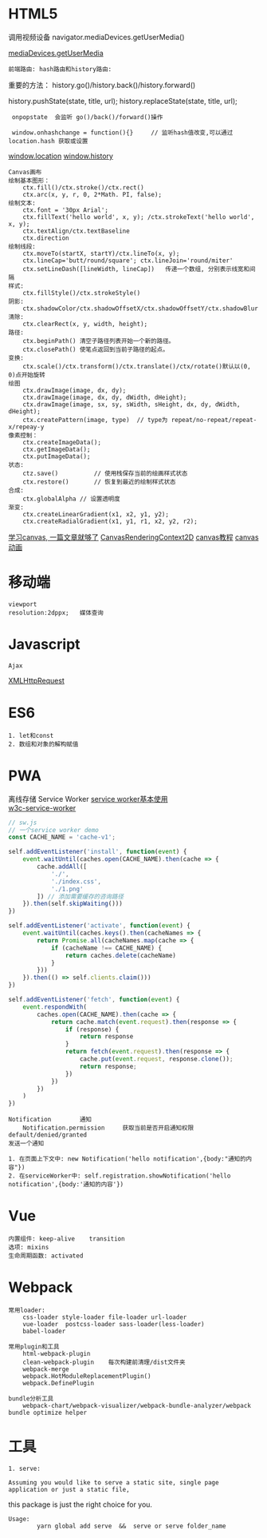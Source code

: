 # HTML5

  调用视频设备 navigator.mediaDevices.getUserMedia()

[mediaDevices.getUserMedia](https://developer.mozilla.org/zh-CN/docs/Web/API/MediaDevices/getUserMedia)

	前端路由: hash路由和history路由:

  重要的方法： history.go()/history.back()/history.forward()

  history.pushState(state, title, url); 
  history.replaceState(state, title, url); 
			
	 onpopstate  会监听 go()/back()/forward()操作

	 window.onhashchange = function(){}     // 监听hash值改变,可以通过location.hash 获取或设置

[window.location](https://developer.mozilla.org/zh-CN/docs/Web/API/Location)
[window.history](https://developer.mozilla.org/zh-CN/docs/Web/API/History_API)

	Canvas画布
	绘制基本图形：
		ctx.fill()/ctx.stroke()/ctx.rect()
		ctx.arc(x, y, r, 0, 2*Math. PI, false); 
	绘制文本:
		ctx.font = '30px Arial'; 	
		ctx.fillText('hello world', x, y); /ctx.strokeText('hello world', x, y); 
		ctx.textAlign/ctx.textBaseline
		ctx.direction
	绘制线段:
		ctx.moveTo(startX, startY)/ctx.lineTo(x, y); 
		ctx.lineCap='butt/round/square'; ctx.lineJoin='round/miter'
		ctx.setLineDash([lineWidth, lineCap])	传递一个数组, 分别表示线宽和间隔
	样式:
		ctx.fillStyle()/ctx.strokeStyle()
	阴影:
		ctx.shadowColor/ctx.shadowOffsetX/ctx.shadowOffsetY/ctx.shadowBlur
	清除:
		ctx.clearRect(x, y, width, height); 
	路径:
		ctx.beginPath()	清空子路径列表开始一个新的路径。
		ctx.closePath()	使笔点返回到当前子路径的起点。
	变换:
		ctx.scale()/ctx.transform()/ctx.translate()/ctx/rotate()默认以(0, 0)点开始旋转
	绘图
		ctx.drawImage(image, dx, dy); 
		ctx.drawImage(image, dx, dy, dWidth, dHeight); 
		ctx.drawImage(image, sx, sy, sWidth, sHeight, dx, dy, dWidth, dHeight); 
		ctx.createPattern(image, type)	// type为 repeat/no-repeat/repeat-x/repeay-y
	像素控制：
		ctx.createImageData(); 	
		ctx.getImageData(); 
		ctx.putImageData(); 
	状态:
		ctz.save()			// 使用栈保存当前的绘画样式状态
		ctx.restore()		// 恢复到最近的绘制样式状态
	合成:
		ctx.globalAlpha	// 设置透明度
	渐变:
		ctx.createLinearGradient(x1, x2, y1, y2); 
		ctx.createRadialGradient(x1, y1, r1, x2, y2, r2); 

[学习canvas, 一篇文章就够了](https://www.runoob.com/w3cnote/html5-canvas-intro.html)
[CanvasRenderingContext2D](https://developer.mozilla.org/zh-CN/docs/Web/API/CanvasRenderingContext2D)
[canvas教程](https://developer.mozilla.org/zh-CN/docs/Web/API/Canvas_API/Tutorial/Basic_usage)
[canvas动画](https://developer.mozilla.org/zh-CN/docs/Web/API/Canvas_API/Tutorial/Basic_animations)

# 移动端

	viewport	
	resolution:2dppx;	媒体查询

# Javascript

	Ajax

[XMLHttpRequest](https://developer.mozilla.org/zh-CN/docs/Web/API/XMLHttpRequest)

# ES6

	1. let和const
	2. 数组和对象的解构赋值

# PWA

  离线存储    Service Worker
[service worker基本使用](https://googlechrome.github.io/samples/service-worker/basic/index.html)     
[w3c-service-worker](https://w3c.github.io/ServiceWorker/#motivations)

``` js
// sw.js
// 一个service worker demo
const CACHE_NAME = 'cache-v1';

self.addEventListener('install', function(event) {
	event.waitUntil(caches.open(CACHE_NAME).then(cache => {
		cache.addAll([
			'./',
			'./index.css',
			'./1.png'
		]) // 添加需要缓存的咨询路径
	}).then(self.skipWaiting()))
})

self.addEventListener('activate', function(event) {
	event.waitUntil(caches.keys().then(cacheNames => {
		return Promise.all(cacheNames.map(cache => {
			if (cacheName !== CACHE_NAME) {
				return caches.delete(cacheName)
			}
		}))
	}).then(() => self.clients.claim()))
})

self.addEventListener('fetch', function(event) {
	event.respondWith(
		caches.open(CACHE_NAME).then(cache => {
			return cache.match(event.request).then(response => {
				if (response) {
					return response
				}
				return fetch(event.request).then(response => {
					cache.put(event.request, response.clone());
					return response;
				})
			})
		})
	)
})
```

	Notification		通知
		Notification.permission		获取当前是否开启通知权限	default/denied/granted
	发送一个通知

	1. 在页面上下文中: new Notification('hello notification',{body:"通知的内容"})
	2. 在serviceWorker中: self.registration.showNotification('hello notification',{body:'通知的内容'})

# Vue
		
	内置组件: keep-alive	transition
	选项: mixins
	生命周期函数: activated

# Webpack
	
	常用loader:
		css-loader style-loader file-loader url-loader 
		vue-loader	postcss-loader sass-loader(less-loader)
		babel-loader	
		
	常用plugin和工具
		html-webpack-plugin
		clean-webpack-plugin	每次构建前清理/dist文件夹
		webpack-merge
		webpack.HotModuleReplacementPlugin()
		webpack.DefinePlugin
		
	bundle分析工具
		webpack-chart/webpack-visualizer/webpack-bundle-analyzer/webpack bundle optimize helper
		
# 工具

	1. serve: 

	Assuming you would like to serve a static site, single page application or just a static file, 
  this package is just the right choice for you.

	Usage:
			yarn global add serve  &&  serve or serve folder_name
     
        

    

    

    

    

    

    

    

    

    

    

    

    

    

    

    

    

    

    

    

    

    

    

    

    
